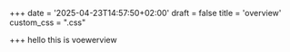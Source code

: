 +++
date = '2025-04-23T14:57:50+02:00'
draft = false
title = 'overview'
custom_css = ".css"

+++
hello this is voewerview